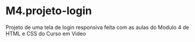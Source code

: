 # M4.projeto-login
 Projeto de uma tela de login responsiva feita com as aulas do Modulo 4 de HTML e CSS do Curso em Video
